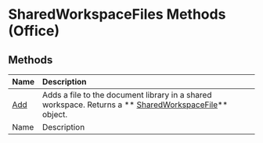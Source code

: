 
# SharedWorkspaceFiles Methods (Office)

## Methods



|**Name**|**Description**|
|:-----|:-----|
| [Add](d6a8e86b-2075-be56-3e3f-75c3ffa6241c.md)|Adds a file to the document library in a shared workspace. Returns a  ** [SharedWorkspaceFile](44e0bbfa-145d-df71-928f-2333b54f1829.md)** object.|
|Name|Description|
